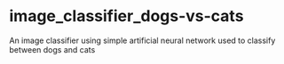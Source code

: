 # image_classifier_dogs-vs-cats
An image classifier using simple artificial neural network used to classify between dogs and cats
